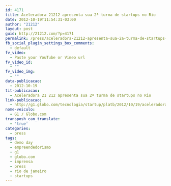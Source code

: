 ```yaml
---
id: 4171
title: Aceleradora 21212 apresenta sua 2ª turma de startups no Rio
date: 2012-10-19T11:54:31-03:00
author: "21212"
layout: post
guid: http://21212.com/?p=4171
permalink: /press/aceleradora-21212-apresenta-sua-2a-turma-de-startups-no-rio/
fb_social_plugin_settings_box_comments:
  - default
fv_video:
  - Paste your YouTube or Vimeo url
fv_video_id:
  - ""
fv_video_img:
  - ""
data-publicacao:
  - 2012-10-19
tit-publicacao:
  - Aceleradora 21 212 apresenta sua 2ª turma de startups no Rio
link-publicacao:
  - http://g1.globo.com/tecnologia/startup/platb/2012/10/19/aceleradora-21-212-apresenta-sua-2a-turma-de-startups-no-rio/
nome-veiculo:
  - G1 / Globo.com
transposh_can_translate:
  - 'true'
categories:
  - press
tags:
  - demo day
  - empreendedorismo
  - g1
  - globo.com
  - imprensa
  - press
  - rio de janeiro
  - startups
---
```


